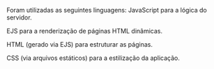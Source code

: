 Foram utilizadas as seguintes linguagens:
JavaScript para a lógica do servidor.

EJS para a renderização de páginas HTML dinâmicas.

HTML (gerado via EJS) para estruturar as páginas.

CSS (via arquivos estáticos) para a estilização da aplicação.
